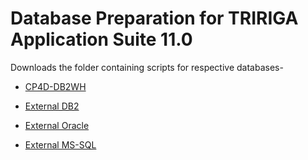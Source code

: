 # Database Preparation for TRIRIGA Application Suite 11.0

Downloads the folder containing scripts for respective databases-

- [CP4D-DB2WH](/cp4d-db2wh)

- [External DB2]()

- [External Oracle]()

- [External MS-SQL]()
